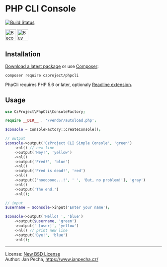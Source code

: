 PHP CLI Console
===============

[![Build Status](https://travis-ci.org/czproject/phpcli.svg?branch=master)](https://travis-ci.org/czproject/phpcli)

<a href="https://www.patreon.com/bePatron?u=9680759"><img src="https://c5.patreon.com/external/logo/become_a_patron_button.png" alt="Become a Patron!" height="35"></a>
<a href="https://www.paypal.me/janpecha/1eur"><img src="https://buymecoffee.intm.org/img/button-paypal-white.png" alt="Buy me a coffee" height="35"></a>


Installation
------------

[Download a latest package](https://github.com/czproject/phpcli/releases) or use [Composer](http://getcomposer.org/):

```
composer require czproject/phpcli
```

PhpCli requires PHP 5.6 or later, optionaly [Readline extension](http://www.php.net/manual/en/book.readline.php).


Usage
-----

``` php
use CzProject\PhpCli\ConsoleFactory;

require __DIR__ . '/vendor/autoload.php';

$console = ConsoleFactory::createConsole();

// output
$console->output('CzProject CLI Simple Console', 'green')
	->nl() // new line
	->output('Hey!', 'yellow')
	->nl()
	->output('Fred!', 'blue')
	->nl()
	->output('Fred is dead!', 'red')
	->nl()
	->output(['nooooooo...!', ' ', 'But, no problem!'], 'gray')
	->nl()
	->output('The end.')
	->nl();

// input
$username = $console->input('Enter your name');

$console->output('Hello! ', 'blue')
	->output($username, 'green')
	->output(' [user]', 'yellow')
	->nl() // print new line
	->output('Bye!', 'blue')
	->nl();
```

--------------------------------------------------------------------------------

License: [New BSD License](license.md)
<br>Author: Jan Pecha, https://www.janpecha.cz/
